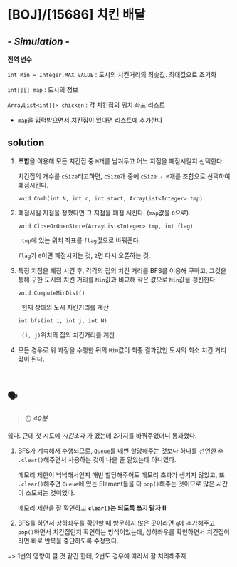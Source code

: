 # [BOJ]/[15686] 치킨 배달

## *- Simulation -*

**전역 변수**

`int Min = Integer.MAX_VALUE` : 도시의 치킨거리의 최솟값. 최대값으로 초기화

`int[][] map` : 도시의 정보

`ArrayList<int[]> chicken` : 각 치킨집의 위치 좌표 리스트

* `map`을 입력받으면서 치킨집이 있다면 리스트에 추가한다

## solution

1. **조합**을 이용해 모든 치킨집 중 `M`개를 남겨두고 어느 지점을 폐점시킬지 선택한다.

   치킨집의 개수를 `cSize`라고하면, `cSize`개 중에 `cSize - M`개를 조합으로 선택하여 폐점시킨다.

   `void Comb(int N, int r, int start, ArrayList<Integer> tmp)`

2. 폐점시킬 지점을 정했다면 그 지점을 폐점 시킨다. (`map`값을 `0`으로)

   `void CloseOrOpenStore(ArrayList<Integer> tmp, int flag)`

   : `tmp`에 있는 위치 좌표를 `flag`값으로 바꿔준다.

   `flag`가 `0`이면 폐점시키는 것, `2`면 다시 오픈하는 것.

3. 특정 지점을 폐점 시킨 후, 각각의 집의 치킨 거리를 BFS를 이용해 구하고, 그것을 통해 구한 도시의 치킨 거리를 `Min`값과 비교해 작은 값으로 `Min`값을 갱신한다.

   `void ComputeMinDist()`

   : 현재 상태의 도시 치킨거리를 계산

   `int bfs(int i, int j, int N)`

   : `(i, j)`위치의 집의 치킨거리를 계산

4. 모든 경우로 위 과정을 수행한 뒤의 `Min`값이 최종 결과값인 도시의 최소 치킨 거리값이 된다.

</br>

## :speaking_head:

> :timer_clock: ***40분***

쉽다. 근데 첫 시도에 *시간초과* 가 떴는데 2가지를 바꿔주었더니 통과했다.

1. BFS가 계속해서 수행되므로, `Queue`를 매번 할당해주는 것보다 하나를 선언한 후 `.clear()`해주면서 사용하는 것이 나을 줄 알았는데 아니였다.

   메모리 제한이 넉넉해서인지 매번 할당해주어도 메모리 초과가 생기지 않았고, 또 `.clear()`해주면 `Queue`에 있는 Element들을 다 `pop()`해주는 것이므로 많은 시간이 소모되는 것이었다.

   메모리 제한을 잘 확인하고 **`clear()`는 되도록 쓰지 말자 !!**

2. BFS를 하면서 상하좌우를 확인할 때 방문하지 않은 곳이라면 `q`에 추가해주고 `pop()`하면서 치킨집인지 확인하는 방식이었는데, 상하좌우를 확인하면서 치킨집이라면 바로 반복을 중단하도록 수정했다. 

=> 1번의 영향이 클 것 같긴 한데, 2번도 경우에 따라서 잘 처리해주자

